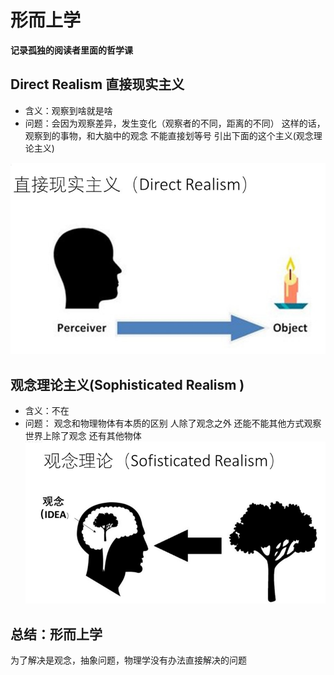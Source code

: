 # 形而上学
**记录孤独的阅读者里面的哲学课**

## Direct Realism 直接现实主义
- 含义：观察到啥就是啥
- 问题：会因为观察差异，发生变化（观察者的不同，距离的不同）
这样的话，观察到的事物，和大脑中的观念 不能直接划等号
引出下面的这个主义(观念理论主义)

![](assets/direct_realism.png)

## 观念理论主义(Sophisticated Realism )
- 含义：不在
- 问题：
观念和物理物体有本质的区别
人除了观念之外 还能不能其他方式观察
世界上除了观念 还有其他物体
![](assets/guannian_realism.png)

## 总结：形而上学
为了解决是观念，抽象问题，物理学没有办法直接解决的问题